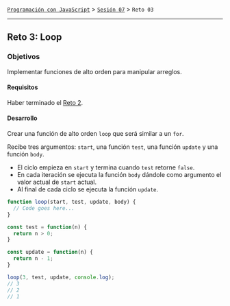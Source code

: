[`Programación con JavaScript`](../../Readme.md) > [`Sesión 07`](../Readme.md) > `Reto 03`

---

## Reto 3: Loop

### Objetivos

Implementar funciones de alto orden para manipular arreglos.

#### Requisitos

Haber terminado el [Reto 2](../Reto-02/Readme.md).

#### Desarrollo

Crear una función de alto orden `loop` que será similar a un `for`. 

Recibe tres argumentos: `start`, una función `test`, una función `update` y una función `body`. 

- El ciclo empieza en `start` y termina cuando `test` retorne `false`.
- En cada iteración se ejecuta la función `body` dándole como argumento el valor actual de `start` actual. 
- Al final de cada ciclo se ejecuta la función `update`.

```javascript
function loop(start, test, update, body) {
  // Code goes here...
}

const test = function(n) {
  return n > 0;
}

const update = function(n) {
  return n - 1;
}

loop(3, test, update, console.log);
// 3
// 2
// 1
```
